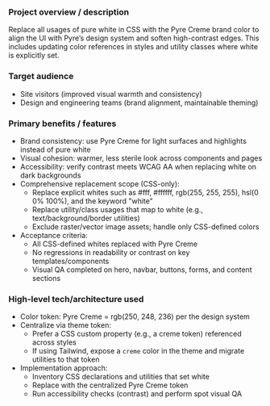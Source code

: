 ### Project overview / description
Replace all usages of pure white in CSS with the Pyre Creme brand color to align the UI with Pyre’s design system and soften high-contrast edges. This includes updating color references in styles and utility classes where white is explicitly set.

### Target audience
- Site visitors (improved visual warmth and consistency)
- Design and engineering teams (brand alignment, maintainable theming)

### Primary benefits / features
- Brand consistency: use Pyre Creme for light surfaces and highlights instead of pure white
- Visual cohesion: warmer, less sterile look across components and pages
- Accessibility: verify contrast meets WCAG AA when replacing white on dark backgrounds
- Comprehensive replacement scope (CSS-only):
  - Replace explicit whites such as #fff, #ffffff, rgb(255, 255, 255), hsl(0 0% 100%), and the keyword "white"
  - Replace utility/class usages that map to white (e.g., text/background/border utilities)
  - Exclude raster/vector image assets; handle only CSS-defined colors
- Acceptance criteria:
  - All CSS-defined whites replaced with Pyre Creme
  - No regressions in readability or contrast on key templates/components
  - Visual QA completed on hero, navbar, buttons, forms, and content sections

### High-level tech/architecture used
- Color token: Pyre Creme = rgb(250, 248, 236) per the design system
- Centralize via theme token:
  - Prefer a CSS custom property (e.g., a creme token) referenced across styles
  - If using Tailwind, expose a `creme` color in the theme and migrate utilities to that token
- Implementation approach:
  - Inventory CSS declarations and utilities that set white
  - Replace with the centralized Pyre Creme token
  - Run accessibility checks (contrast) and perform spot visual QA


